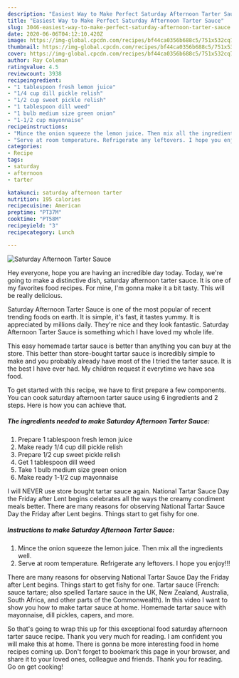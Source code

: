 ```yaml
---
description: "Easiest Way to Make Perfect Saturday Afternoon Tarter Sauce"
title: "Easiest Way to Make Perfect Saturday Afternoon Tarter Sauce"
slug: 3046-easiest-way-to-make-perfect-saturday-afternoon-tarter-sauce
date: 2020-06-06T04:12:10.420Z
image: https://img-global.cpcdn.com/recipes/bf44ca0356b688c5/751x532cq70/saturday-afternoon-tarter-sauce-recipe-main-photo.jpg
thumbnail: https://img-global.cpcdn.com/recipes/bf44ca0356b688c5/751x532cq70/saturday-afternoon-tarter-sauce-recipe-main-photo.jpg
cover: https://img-global.cpcdn.com/recipes/bf44ca0356b688c5/751x532cq70/saturday-afternoon-tarter-sauce-recipe-main-photo.jpg
author: Ray Coleman
ratingvalue: 4.5
reviewcount: 3938
recipeingredient:
- "1 tablespoon fresh lemon juice"
- "1/4 cup dill pickle relish"
- "1/2 cup sweet pickle relish"
- "1 tablespoon dill weed"
- "1 bulb medium size green onion"
- "1-1/2 cup mayonnaise"
recipeinstructions:
- "Mince the onion squeeze the lemon juice. Then mix all the ingredients well."
- "Serve at room temperature. Refrigerate any leftovers. I hope you enjoy!!!"
categories:
- Recipe
tags:
- saturday
- afternoon
- tarter

katakunci: saturday afternoon tarter 
nutrition: 195 calories
recipecuisine: American
preptime: "PT37M"
cooktime: "PT58M"
recipeyield: "3"
recipecategory: Lunch

---
```



![Saturday Afternoon Tarter Sauce](https://img-global.cpcdn.com/recipes/bf44ca0356b688c5/751x532cq70/saturday-afternoon-tarter-sauce-recipe-main-photo.jpg)

Hey everyone, hope you are having an incredible day today. Today, we're going to make a distinctive dish, saturday afternoon tarter sauce. It is one of my favorites food recipes. For mine, I'm gonna make it a bit tasty. This will be really delicious.

Saturday Afternoon Tarter Sauce is one of the most popular of recent trending foods on earth. It is simple, it's fast, it tastes yummy. It is appreciated by millions daily. They're nice and they look fantastic. Saturday Afternoon Tarter Sauce is something which I have loved my whole life.

This easy homemade tartar sauce is better than anything you can buy at the store. This better than store-bought tartar sauce is incredibly simple to make and you probably already have most of the I tried the tarter sauce. It is the best I have ever had. My children request it everytime we have sea food.


To get started with this recipe, we have to first prepare a few components. You can cook saturday afternoon tarter sauce using 6 ingredients and 2 steps. Here is how you can achieve that.

<!--inarticleads1-->

##### The ingredients needed to make Saturday Afternoon Tarter Sauce:

1. Prepare 1 tablespoon fresh lemon juice
1. Make ready 1/4 cup dill pickle relish
1. Prepare 1/2 cup sweet pickle relish
1. Get 1 tablespoon dill weed
1. Take 1 bulb medium size green onion
1. Make ready 1-1/2 cup mayonnaise


I will NEVER use store bought tartar sauce again. National Tartar Sauce Day the Friday after Lent begins celebrates all the ways the creamy condiment meals better. There are many reasons for observing National Tartar Sauce Day the Friday after Lent begins. Things start to get fishy for one. 

<!--inarticleads2-->

##### Instructions to make Saturday Afternoon Tarter Sauce:

1. Mince the onion squeeze the lemon juice. Then mix all the ingredients well.
1. Serve at room temperature. Refrigerate any leftovers. I hope you enjoy!!!


There are many reasons for observing National Tartar Sauce Day the Friday after Lent begins. Things start to get fishy for one. Tartar sauce (French: sauce tartare; also spelled Tartare sauce in the UK, New Zealand, Australia, South Africa, and other parts of the Commonwealth). In this video I want to show you how to make tartar sauce at home. Homemade tartar sauce with mayonnaise, dill pickles, capers, and more. 

So that's going to wrap this up for this exceptional food saturday afternoon tarter sauce recipe. Thank you very much for reading. I am confident you will make this at home. There is gonna be more interesting food in home recipes coming up. Don't forget to bookmark this page in your browser, and share it to your loved ones, colleague and friends. Thank you for reading. Go on get cooking!
